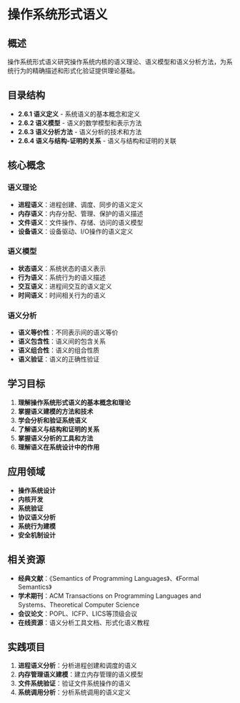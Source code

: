 # 操作系统形式语义

## 概述

操作系统形式语义研究操作系统内核的语义理论、语义模型和语义分析方法，为系统行为的精确描述和形式化验证提供理论基础。

## 目录结构

- **2.6.1 语义定义** - 系统语义的基本概念和定义
- **2.6.2 语义模型** - 语义的数学模型和表示方法
- **2.6.3 语义分析方法** - 语义分析的技术和方法
- **2.6.4 语义与结构-证明的关系** - 语义与结构和证明的关联

## 核心概念

### 语义理论

- **进程语义**：进程创建、调度、同步的语义定义
- **内存语义**：内存分配、管理、保护的语义描述
- **文件语义**：文件操作、存储、访问的语义模型
- **设备语义**：设备驱动、I/O操作的语义定义

### 语义模型

- **状态语义**：系统状态的语义表示
- **行为语义**：系统行为的语义描述
- **交互语义**：进程间交互的语义定义
- **时间语义**：时间相关行为的语义

### 语义分析

- **语义等价性**：不同表示间的语义等价
- **语义包含性**：语义间的包含关系
- **语义组合性**：语义的组合性质
- **语义验证**：语义的正确性验证

## 学习目标

1. **理解操作系统形式语义的基本概念和理论**
2. **掌握语义建模的方法和技术**
3. **学会分析和验证系统语义**
4. **了解语义与结构和证明的关系**
5. **掌握语义分析的工具和方法**
6. **理解语义在系统设计中的作用**

## 应用领域

- **操作系统设计**
- **内核开发**
- **系统验证**
- **协议语义分析**
- **系统行为建模**
- **安全机制设计**

## 相关资源

- **经典文献**：《Semantics of Programming Languages》、《Formal Semantics》
- **学术期刊**：ACM Transactions on Programming Languages and Systems、Theoretical Computer Science
- **会议论文**：POPL、ICFP、LICS等顶级会议
- **在线资源**：语义分析工具文档、形式化语义教程

## 实践项目

1. **进程语义分析**：分析进程创建和调度的语义
2. **内存管理语义建模**：建立内存管理的语义模型
3. **文件系统验证**：验证文件系统操作的语义
4. **系统调用分析**：分析系统调用的语义定义
